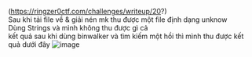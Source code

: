 (https://ringzer0ctf.com/challenges/writeup/20?)  
Sau khi tải file về & giải nén mk thu được một file định dạng unknow  
Dùng Strings và mình không thu được gì cả  
kết quả sau khi dùng binwalker và tìm kiếm một hồi thì mình thu được kết quả dưới đây
![image](https://github.com/thieptrans/RingZero/assets/118431215/a68d9d2c-b439-43b8-816c-098a4f0f4ea7)
